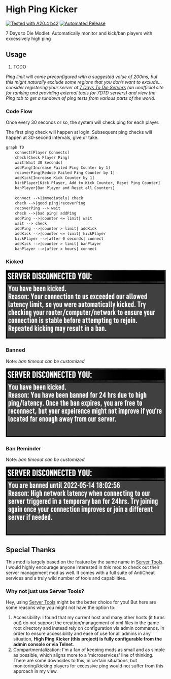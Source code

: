 # High Ping Kicker

[![Tested with A20.4 b42](https://img.shields.io/badge/A20.4%20b42-tested-blue.svg)](https://7daystodie.com/) [![Automated Release](https://github.com/fatal-expedition/nerf-parkour/actions/workflows/main.yml/badge.svg)](https://github.com/jonathan-robertson/gmo-farming/actions/workflows/main.yml)

7 Days to Die Modlet: Automatically monitor and kick/ban players with excessively high ping

## Usage

1. TODO

*Ping limit will come preconfigured with a suggested value of 200ms, but this might naturally exclude some regions that you don't want to exclude... consider registering your server at [7 Days To Die Servers](https://7daystodie-servers.com) (an unofficial site for ranking and providing external tools for 7DTD servers) and view the Ping tab to get a rundown of ping tests from various parts of the world.*

### Code Flow

Once every 30 seconds or so, the system will check ping for each player.

The first ping check will happen at login. Subsequent ping checks will happen at 30-second intervals, give or take.

```mermaid
graph TD
    connect[Player Connects]
    check[Check Player Ping]
    wait[Wait 30 Seconds]
    addPing[Increase Failed Ping Counter by 1]
    recoverPing[Reduce Failed Ping Counter by 1]
    addKick[Increase Kick Counter by 1]
    kickPlayer[Kick Player, Add to Kick Counter, Reset Ping Counter]
    banPlayer[Ban Player and Reset all Counters]

    connect -->|immediately| check
    check -->|good ping|recoverPing
    recoverPing --> wait
    check -->|bad ping| addPing
    addPing -->|counter <= limit| wait
    wait --> check
    addPing -->|counter > limit| addKick
    addKick -->|counter <= limit| kickPlayer
    kickPlayer -->|after 0 seconds| connect
    addKick -->|counter > limit| banPlayer
    banPlayer -->|after x hours| connect
```

### Kicked

![kicked](https://github.com/jonathan-robertson/high-ping-kicker/raw/media/kicked.jpg)

### Banned

Note: *ban timeout can be customized*

![kicked due to ban](https://github.com/jonathan-robertson/high-ping-kicker/raw/media/banned-kicked.jpg)

### Ban Reminder

Note: *ban timeout can be customized*

![banned reminder](https://github.com/jonathan-robertson/high-ping-kicker/raw/media/banned-reminder.jpg)

## Special Thanks

This mod is largely based on the feature by the same name in [Server Tools](https://github.com/dmustanger/7dtd-ServerTools). I would highly encourage anyone interested in *this* mod to check out their server management mod as well. It comes with a full suite of AntiCheat services and a truly wild number of tools and capabilities.

### Why not just use Server Tools?

Hey, using [Server Tools](https://github.com/dmustanger/7dtd-ServerTools) might be the better choice for you! But here are some reasons why you might not have the option to:

1. Accessibility: I found that my current host and many other hosts (it turns out) do not support the creation/management of xml files in the game root directory and instead rely on configuration via admin commands. In order to ensure accessibility and ease of use for all admins in any situation, **High Ping Kicker (this project) is fully configurable from the admin console or via Telnet**.
2. Compartmentalization: I'm a fan of keeping mods as small and as simple as possible, which aligns more to a 'microservices' line of thinking. There are some downsides to this, in certain situations, but monitoring/kicking players for excessive ping would not suffer from this approach in my view.
